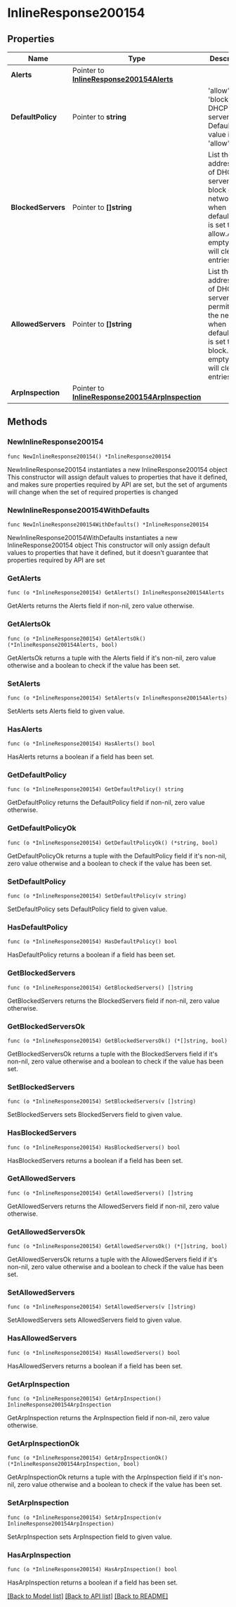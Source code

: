 # InlineResponse200154

## Properties

Name | Type | Description | Notes
------------ | ------------- | ------------- | -------------
**Alerts** | Pointer to [**InlineResponse200154Alerts**](InlineResponse200154Alerts.md) |  | [optional] 
**DefaultPolicy** | Pointer to **string** | &#39;allow&#39; or &#39;block&#39; new DHCP servers. Default value is &#39;allow&#39;. | [optional] 
**BlockedServers** | Pointer to **[]string** | List the MAC addresses of DHCP servers to block on the network when defaultPolicy is set       to allow.An empty array will clear the entries. | [optional] 
**AllowedServers** | Pointer to **[]string** | List the MAC addresses of DHCP servers to permit on the network when defaultPolicy is set       to block.An empty array will clear the entries. | [optional] 
**ArpInspection** | Pointer to [**InlineResponse200154ArpInspection**](InlineResponse200154ArpInspection.md) |  | [optional] 

## Methods

### NewInlineResponse200154

`func NewInlineResponse200154() *InlineResponse200154`

NewInlineResponse200154 instantiates a new InlineResponse200154 object
This constructor will assign default values to properties that have it defined,
and makes sure properties required by API are set, but the set of arguments
will change when the set of required properties is changed

### NewInlineResponse200154WithDefaults

`func NewInlineResponse200154WithDefaults() *InlineResponse200154`

NewInlineResponse200154WithDefaults instantiates a new InlineResponse200154 object
This constructor will only assign default values to properties that have it defined,
but it doesn't guarantee that properties required by API are set

### GetAlerts

`func (o *InlineResponse200154) GetAlerts() InlineResponse200154Alerts`

GetAlerts returns the Alerts field if non-nil, zero value otherwise.

### GetAlertsOk

`func (o *InlineResponse200154) GetAlertsOk() (*InlineResponse200154Alerts, bool)`

GetAlertsOk returns a tuple with the Alerts field if it's non-nil, zero value otherwise
and a boolean to check if the value has been set.

### SetAlerts

`func (o *InlineResponse200154) SetAlerts(v InlineResponse200154Alerts)`

SetAlerts sets Alerts field to given value.

### HasAlerts

`func (o *InlineResponse200154) HasAlerts() bool`

HasAlerts returns a boolean if a field has been set.

### GetDefaultPolicy

`func (o *InlineResponse200154) GetDefaultPolicy() string`

GetDefaultPolicy returns the DefaultPolicy field if non-nil, zero value otherwise.

### GetDefaultPolicyOk

`func (o *InlineResponse200154) GetDefaultPolicyOk() (*string, bool)`

GetDefaultPolicyOk returns a tuple with the DefaultPolicy field if it's non-nil, zero value otherwise
and a boolean to check if the value has been set.

### SetDefaultPolicy

`func (o *InlineResponse200154) SetDefaultPolicy(v string)`

SetDefaultPolicy sets DefaultPolicy field to given value.

### HasDefaultPolicy

`func (o *InlineResponse200154) HasDefaultPolicy() bool`

HasDefaultPolicy returns a boolean if a field has been set.

### GetBlockedServers

`func (o *InlineResponse200154) GetBlockedServers() []string`

GetBlockedServers returns the BlockedServers field if non-nil, zero value otherwise.

### GetBlockedServersOk

`func (o *InlineResponse200154) GetBlockedServersOk() (*[]string, bool)`

GetBlockedServersOk returns a tuple with the BlockedServers field if it's non-nil, zero value otherwise
and a boolean to check if the value has been set.

### SetBlockedServers

`func (o *InlineResponse200154) SetBlockedServers(v []string)`

SetBlockedServers sets BlockedServers field to given value.

### HasBlockedServers

`func (o *InlineResponse200154) HasBlockedServers() bool`

HasBlockedServers returns a boolean if a field has been set.

### GetAllowedServers

`func (o *InlineResponse200154) GetAllowedServers() []string`

GetAllowedServers returns the AllowedServers field if non-nil, zero value otherwise.

### GetAllowedServersOk

`func (o *InlineResponse200154) GetAllowedServersOk() (*[]string, bool)`

GetAllowedServersOk returns a tuple with the AllowedServers field if it's non-nil, zero value otherwise
and a boolean to check if the value has been set.

### SetAllowedServers

`func (o *InlineResponse200154) SetAllowedServers(v []string)`

SetAllowedServers sets AllowedServers field to given value.

### HasAllowedServers

`func (o *InlineResponse200154) HasAllowedServers() bool`

HasAllowedServers returns a boolean if a field has been set.

### GetArpInspection

`func (o *InlineResponse200154) GetArpInspection() InlineResponse200154ArpInspection`

GetArpInspection returns the ArpInspection field if non-nil, zero value otherwise.

### GetArpInspectionOk

`func (o *InlineResponse200154) GetArpInspectionOk() (*InlineResponse200154ArpInspection, bool)`

GetArpInspectionOk returns a tuple with the ArpInspection field if it's non-nil, zero value otherwise
and a boolean to check if the value has been set.

### SetArpInspection

`func (o *InlineResponse200154) SetArpInspection(v InlineResponse200154ArpInspection)`

SetArpInspection sets ArpInspection field to given value.

### HasArpInspection

`func (o *InlineResponse200154) HasArpInspection() bool`

HasArpInspection returns a boolean if a field has been set.


[[Back to Model list]](../README.md#documentation-for-models) [[Back to API list]](../README.md#documentation-for-api-endpoints) [[Back to README]](../README.md)


